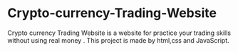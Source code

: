 # Crypto-currency-Trading-Website
Crypto currency Trading Website is a website for practice  your trading skills without using real money .
This project is made by html,css and JavaScript.
